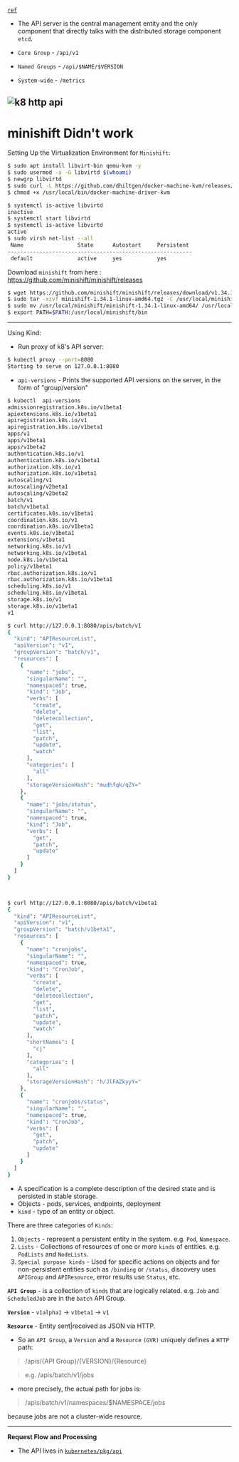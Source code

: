 
[`ref`](https://blog.openshift.com/kubernetes-deep-dive-api-server-part-1/.)

- The API server is the central management entity and the only component that directly talks with the distributed storage component `etcd`.

- `Core Group` - `/api/v1`
- `Named Groups` - `/api/$NAME/$VERSION`
- `System-wide` - `/metrics`

![k8 http api](https://i0.wp.com/blog.openshift.com/wp-content/uploads/API-server-space.png?resize=1024%2C604&ssl=1)
---
# minishift Didn't work
Setting Up the Virtualization Environment for `Minishift`:

```bash
$ sudo apt install libvirt-bin qemu-kvm -y
$ sudo usermod -a -G libvirtd $(whoami)
$ newgrp libvirtd
$ sudo curl -L https://github.com/dhiltgen/docker-machine-kvm/releases/download/v0.10.0/docker-machine-driver-kvm-ubuntu16.04 -o /usr/local/bin/docker-machine-driver-kvm
$ chmod +x /usr/local/bin/docker-machine-driver-kvm

$ systemctl is-active libvirtd
inactive
$ systemctl start libvirtd
$ systemctl is-active libvirtd
active
$ sudo virsh net-list --all
 Name                 State      Autostart     Persistent
----------------------------------------------------------
 default              active     yes           yes

```


Download `minishift` from here : https://github.com/minishift/minishift/releases
```bash
$ wget https://github.com/minishift/minishift/releases/download/v1.34.1/minishift-1.34.1-linux-amd64.tgz
$ sudo tar -xzvf minishift-1.34.1-linux-amd64.tgz -C /usr/local/minishift
$ sudo mv /usr/local/minishift/minishift-1.34.1-linux-amd64/ /usr/local/minishift/bin
$ export PATH=$PATH:/usr/local/minishift/bin

```

---


Using Kind:

- Run proxy of k8's API server:
```bash
$ kubectl proxy --port=8080
Starting to serve on 127.0.0.1:8080

```

- `api-versions` - Prints the supported API versions on the server, in the form of "group/version"
```bash
$ kubectl  api-versions
admissionregistration.k8s.io/v1beta1
apiextensions.k8s.io/v1beta1
apiregistration.k8s.io/v1
apiregistration.k8s.io/v1beta1
apps/v1
apps/v1beta1
apps/v1beta2
authentication.k8s.io/v1
authentication.k8s.io/v1beta1
authorization.k8s.io/v1
authorization.k8s.io/v1beta1
autoscaling/v1
autoscaling/v2beta1
autoscaling/v2beta2
batch/v1
batch/v1beta1
certificates.k8s.io/v1beta1
coordination.k8s.io/v1
coordination.k8s.io/v1beta1
events.k8s.io/v1beta1
extensions/v1beta1
networking.k8s.io/v1
networking.k8s.io/v1beta1
node.k8s.io/v1beta1
policy/v1beta1
rbac.authorization.k8s.io/v1
rbac.authorization.k8s.io/v1beta1
scheduling.k8s.io/v1
scheduling.k8s.io/v1beta1
storage.k8s.io/v1
storage.k8s.io/v1beta1
v1

```

```bash
$ curl http://127.0.0.1:8080/apis/batch/v1
{
  "kind": "APIResourceList",
  "apiVersion": "v1",
  "groupVersion": "batch/v1",
  "resources": [
    {
      "name": "jobs",
      "singularName": "",
      "namespaced": true,
      "kind": "Job",
      "verbs": [
        "create",
        "delete",
        "deletecollection",
        "get",
        "list",
        "patch",
        "update",
        "watch"
      ],
      "categories": [
        "all"
      ],
      "storageVersionHash": "mudhfqk/qZY="
    },
    {
      "name": "jobs/status",
      "singularName": "",
      "namespaced": true,
      "kind": "Job",
      "verbs": [
        "get",
        "patch",
        "update"
      ]
    }
  ]
}



$ curl http://127.0.0.1:8080/apis/batch/v1beta1
{
  "kind": "APIResourceList",
  "apiVersion": "v1",
  "groupVersion": "batch/v1beta1",
  "resources": [
    {
      "name": "cronjobs",
      "singularName": "",
      "namespaced": true,
      "kind": "CronJob",
      "verbs": [
        "create",
        "delete",
        "deletecollection",
        "get",
        "list",
        "patch",
        "update",
        "watch"
      ],
      "shortNames": [
        "cj"
      ],
      "categories": [
        "all"
      ],
      "storageVersionHash": "h/JlFAZkyyY="
    },
    {
      "name": "cronjobs/status",
      "singularName": "",
      "namespaced": true,
      "kind": "CronJob",
      "verbs": [
        "get",
        "patch",
        "update"
      ]
    }
  ]
}

```

- A specification is a complete description of the desired state and is persisted in stable storage.
- Objects - pods, services, endpoints, deployment
- `kind` - type of an entity or object.

There are three categories of `Kinds`:
1. `Objects` - represent a persistent entity in the system. e.g. `Pod`, `Namespace`.
2. `Lists` - Collections of resources of one or more `kinds` of entities. e.g. `PodLists` and `NodeLists`.
3. `Special purpose kinds` - Used for specific actions on objects and for non-persistent entities such as `/binding` or `/status`, discovery uses `APIGroup` and `APIResource`, error results  use `Status`, etc.

**`API Group`** - is a collection of `kinds` that are logically related. e.g. `Job` and `ScheduledJob` are in the `batch` API Group.

**`Version`** - `v1alpha1` -> `v1beta1` -> `v1`

**`Resource`** - Entity sent|received as JSON via HTTP.

- So an `API Group`, a `Version` and a `Resource` `(GVR)`  uniquely defines a `HTTP` path:

> /apis/{API Group}/{VERSION}/{Resource}

> e.g. /apis/batch/v1/jobs

- more precisely, the actual path for jobs is:
> /apis/batch/v1/namespaces/$NAMESPACE/jobs
  
because jobs are not a cluster-wide resource.

---

**Request Flow and Processing**

- The API lives in [`kubernetes/pkg/api`](https://github.com/kubernetes/kubernetes/tree/master/pkg/api)